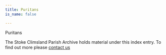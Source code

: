 ```yaml
---
title: Puritans
is_name: false

---
```


Puritans


The Stoke Climsland Parish Archive holds material under this index entry. To find out more please [contact us](/contact/)
